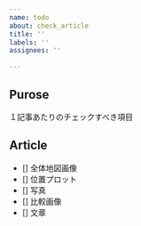 ```yaml
---
name: todo
about: check_article
title: ''
labels: ''
assignees: ''

---
```


## Purose
１記事あたりのチェックすべき項目

## Article
 - [] 全体地図画像
 - [] 位置プロット
 - [] 写真
 - [] 比較画像
 - [] 文章
